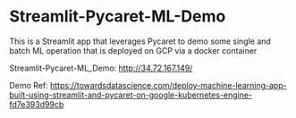 # Streamlit-Pycaret-ML-Demo
This is a Streamlit app that leverages Pycaret to demo some single and batch ML operation that is deployed on GCP via a docker container

Streamlit-Pycaret-ML_Demo: http://34.72.167.149/

Demo Ref: https://towardsdatascience.com/deploy-machine-learning-app-built-using-streamlit-and-pycaret-on-google-kubernetes-engine-fd7e393d99cb
